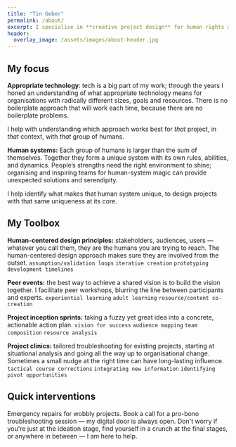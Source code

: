 ```yaml
---
title: "Tin Geber"
permalink: /about/
excerpt: I specialise in **creative project design** for human rights and transparency organisations, with a focus on **appropriate technology** and **human systems**.
header:
  overlay_image: /assets/images/about-header.jpg
---
```


## <i class="fa fa-bullseye" aria-hidden="true"></i> My focus

**Appropriate technology**: tech is a big part of my work; through the years I honed an understanding of what appropriate technology means for organisations with radically different sizes, goals and resources. There is no boilerplate approach that will work each time, because there are no boilerplate problems.

I help with understanding which approach works best for _that_ project, in _that_ context, with _that_ group of humans.

**Human systems:** Each group of humans is larger than the sum of themselves. Together they form a unique system with its own rules, abilities, and dynamics. People’s strengths need the right environment to shine; organising and inspiring teams for human-system magic can provide unexpected solutions and serendipity.

I help identify what makes that human system unique, to design projects with that same uniqueness at its core.

## <i class="fa fa-wrench" aria-hidden="true"></i> My Toolbox

**Human-centered design principles:** stakeholders, audiences, users — whatever you call them, they are the humans you are trying to reach. The human-centered design approach makes sure they are involved from the outset.
`assumption/validation loops`
`iterative creation`
`prototyping`
`development timelines`

**Peer events:** the best way to achieve a shared vision is to build the vision together. I facilitate peer workshops, blurring the line between participants and experts.
`experiential learning`
`adult learning`
`resource/content co-creation`

**Project inception sprints:** taking a fuzzy yet great idea into a concrete, actionable action plan.
`vision for success`
`audience mapping`
`team composition`
`resource analysis`

**Project clinics:** tailored troubleshooting for existing projects, starting at situational analysis and going all the way up to organisational change. Sometimes a small nudge at the right time can have long-lasting influence.
`tactical course corrections`
`integrating new information`
`identifying pivot opportunities`

## <i class="fa fa-phone" aria-hidden="true"></i> Quick interventions

Emergency repairs for wobbly projects. Book a call for a pro-bono troubleshooting session — my digital door is always open. Don't worry if you're just at the ideation stage, find yourself in a crunch at the final stages, or anywhere in between — I am here to help.

<div class="notice-card">
<!-- Cal inline embed code begins -->
<div style="width:100%;height:100%;overflow:scroll" id="my-cal-inline-quick-chat"></div>
<script type="text/javascript">
  (function (C, A, L) { let p = function (a, ar) { a.q.push(ar); }; let d = C.document; C.Cal = C.Cal || function () { let cal = C.Cal; let ar = arguments; if (!cal.loaded) { cal.ns = {}; cal.q = cal.q || []; d.head.appendChild(d.createElement("script")).src = A; cal.loaded = true; } if (ar[0] === L) { const api = function () { p(api, arguments); }; const namespace = ar[1]; api.q = api.q || []; if(typeof namespace === "string"){cal.ns[namespace] = cal.ns[namespace] || api;p(cal.ns[namespace], ar);p(cal, ["initNamespace", namespace]);} else p(cal, ar); return;} p(cal, ar); }; })(window, "https://app.cal.com/embed/embed.js", "init");
Cal("init", "quick-chat", {origin:"https://app.cal.com"});

Cal.ns["quick-chat"]("inline", {
elementOrSelector:"#my-cal-inline-quick-chat",
config: {"layout":"month_view","theme":"light"},
calLink: "tingeber/quick-chat",
});

Cal.ns["quick-chat"]("ui", {"theme":"light","hideEventTypeDetails":false,"layout":"month_view"});
</script>

  <!-- Cal inline embed code ends -->
</div>

---

## <i class="fa fa-coffee" aria-hidden="true"></i> What drives me

The relationship between humans and technology. More specifically, the cognitive abyss between the tools we use every day and our understanding of them. Tools define humanity, and essentially represent an extension of ourselves. However, we’re not as capable of deeply understanding modern tools, as we were in the past. A machine cog is a concept that is easy to grasp: recursion isn’t. Yet everyday on average we use more tools driven by recursive loops, than those driven by cogs (unless you’re Charlie Chaplin in Modern Times). [This imbalance can cause inequality, take away control, fuel extremism, exacerbate solitude](https://tin.fyi/take-back-control/). I wish to interrogate how humans and machines interact, and find ways to give humans tools for grasping, understanding, subverting and ultimately owning the obscure principles that guide machines to make decisions that affect society.

---

# Long CV and bio - [<i class="fa fa-file-pdf-o" aria-hidden="true"></i>](/assets/files/tin-geber-cv.pdf)

## Copy-pasteable bio and mugshot

[![Tin Geber mugshot](/assets/images/tg-avatar.jpg)](/assets/images/tingeber-mugshot-hirez.jpg){: .align-left}

Computational artist and creative strategist with experience in human-centered program and service design, project implementation, and workshop facilitation. Extensive international experience with a broad range of thematic areas across the development spectrum.
{: .notice-card}

Tin has been working on the intersection of technology, art and activism for most of the last decade. In his previous role as Design and Tech Lead for [The Engine Room](https://www.theengineroom.org), he developed [role-playing games for human rights activists](https://www.theengineroom.org/from-a-button-to-a-pact-scaling-security-through-design/); collaborated on [augmented reality transmedia projects](https://tribecafilminstitute.org/films/detail/roll_red_roll); and helped NGOs around the world to develop creative ways to combine technology and human rights (such as [online platforms exposing land grabbing](http://landmatrix.org/en/), [microtasking tools for human rights](https://decoders.amnesty.org/), and even [tools about tools](https://alidade.tech/)).

Tin has a BA in Media Sciences, and an [MA in Computational Arts](http://www.gold.ac.uk/pg/ma-computational-arts/).

## Professional Experience

### Design and Technology Lead – The Engine Room

Distributed, 2014 - 2017

- Managed a team of up to 10 staff and contractors, leading The Engine Room’s direct support activities, developing organisational strategy, implementation of technology and human-centered design processes
- Core member of the [Responsible Data Program](https://responsibledata.io/) team since its inception
- Contributed to conceptualization of the Responsible Data rhetorical framework
- Co-author of the [Responsible Data Handbook](https://responsibledata.io/resources/handbook/)
- Managed responsible data assessments for organisations working on transparency and accountability, LGBTQI rights and citizen-generated data for sustainable development goals in the Balkans, Latin America, and Southern Africa
- Participated in developing and facilitating the majority of Responsible Data Forums, including forums on responsible development data, consent and crowdsourcing, and data visualization
- Conducted feasibility studies into the potential of citizen-generated data for monitoring the Sustainable Development Goals. Through four workshops with more than 100 participants, collated findings that shaped the strategic and conceptual framework of [the DataShift program](http://civicus.org/thedatashift/)
- Designed and managed direct support activities for the DataShift program in Argentina, Kenya, Tanzania and Nepal. Selected, assessed and designed custom support for nine local citizen-generated projects on a range of subjects, ranging from responsible data assessments to UX design and data literacy.
- Conducted various feasibility studies on information management of highly sensitive data for partners such as Amnesty International, the Open Society Archives (Hungary), and Youth Initiative for Human Rights (Croatia)
- Managed development of the Serbian [Data Centar](http://datacentar.io/en), an online process focused on making open data useful and usable (CRTA, 2015)
- Created an e-waste data collection process for [The Restart Project](https://therestartproject.org/) (2015)
- Developed [user journeys and narratives for election monitoring](https://github.com/Zastone/electionsBiH/wiki/Storytelling-Team-Bake) systems in BiH (Zasto Ne, 2014)
- Designed and conducted more than 20 workshops for a broad selection of non-profit social change actors, ranging between human rights, war reconciliation, transparency and accountability, corruption, GBV, LGBTQI. The workshop topics ranged from core organisational strategy to per-project workplan sprints, writing workshops, and digital security trainings, and more.

### Web Operations - International Land Coalition

Rome, Italy 2012-2014

- Developed strategy, implementation and project management of the [Land Matrix](http://www.landmatrix.org), an online database of large-scale land acquisitions. Facilitated complex multi-stakeholder, cross-sector interactions between academia, land-tenure practitioners, research organisations and grassroots organizations.
- Managed external and internal teams of developers and designers for ILC’s online products.

## Country Experience

Argentina, Bosnia and Herzegovina, Croatia, Hungary, Kenya, Kosovo, Italy, Macedonia, Mexico, Montenegro, Nepal, Serbia, Tajikistan, Tanzania, UK, USA

## Education

### Goldsmiths University, London, UK

- 2018 MA candidate in [Computational Arts](https://www.gold.ac.uk/pg/ma-computational-arts/)

### Universita’ La Sapienza Rome, Italy

- BA in Media Theory 2016
- Thesis on the gatekeeping role of algorithms in digital media, and the effect of algorithmic mediation on the selection and presentation of information: [GitBooks](https://tingeber.gitbooks.io/the-new-gatekeepers/content/), [PDF](https://www.gitbook.com/download/pdf/book/tingeber/the-new-gatekeepers)/[ePub](https://www.gitbook.com/download/epub/book/tingeber/the-new-gatekeepers)/[Mobi](https://www.gitbook.com/download/mobi/book/tingeber/the-new-gatekeepers), [Github](https://github.com/tingeber/the-new-gatekeepers)

## Skills

### Business skills

- Strategic planning
- Needs assessment
- Identifying partners, matchmaking
- Training and facilitation
- Project management

### Creative skills

- Art direction
- Story-building and storytelling — cross-media
- UX design
- Visual and audio design

### Technical skills

- HTML, CSS (proficient)
- Javascript (intermediate, highly functional)
- PHP (functional)
- Revisioning (git/GitHub, proficient)
- Python (basic)
- Proficient in all common OS environments office and graphic design packages
- High practical knowledge of, and experience with digital security protocols, tools and platforms

## Selected Lectures and Events

- “[Trendy trends in Civic Tech](https://docs.google.com/presentation/d/1pIAm4sRSWcTWAr5DZGXRJwzAouKbCvMn82UmFLx1UTY/edit#slide=id.p)”, PDF Ukraine 2016, Kyiv
- “Integrating technology in advocacy” keynote, POINT conference 2015, Sarajevo
- Responsible Data Sessions at the Community Knowledge Exchange 2015, Toronto
- “Responsible Development Toolkit” and “Responsible Data Safe Space” sessions, Open Development Camp 2014, Amsterdam
- “Can Open Data Go Wrong” session, Open Knowledge Festival 2014, Berlin
- Facilitation of the first [School of Data Summer Camp](http://schoolofdata.org/school-of-data-summer-camp/), 2014, Potsdam
- [White House DataJam](http://www.whitehouse.gov/blog/2014/04/18/protecting-students-sexual-assault-building-tools-keep-students-safe-and-informed-0) to develop tools for improving university campus safety, Washington DC, 2014
- Concept and facilitation in the [evidence-based advocacy training camp](https://camp2013.tacticaltech.org/) organized by the Tactical Tech Collective, 2013

## Selected Publications

- Tin Geber, “[The New Gatekeepers: The role of algorithms in digital media](https://www.gitbook.com/book/tingeber/the-new-gatekeepers/details)”, 2016.
- Tom Walker and Tin Geber. "[Technology to monitor rainforests and forest peoples' rights: A Primer](https://library.theengineroom.org/rainforest-tech)". Rainforest Foundation Norway, 2016.
- Antin, Byrne, Geber et al. “[The Handbook of the Modern Development Specialist](https://responsibledata.io/resources/handbook/assets/pdf/responsible-data-handbook.pdf)”, 2015.
- Tin Geber. “[Mobiles in development - an introduction to working with mobile data collection and management](https://www.theengineroom.org/wp-content/uploads/WeGov-engineroom-mobiles-dev-07.2014.pdf)”, 2014.
- Tin Geber. “[State of the app in fighting sexual harassment](http://techpresident.com/news/wegov/24949/state-app-fighting-sexual-harassment)”, 2014
- Christopher Wilson and Tin Geber. “[Measuring impact on the go](https://www.theengineroom.org/wp-content/uploads/engnroom_monitoringguide_finalmay14.pdf)”, 2014
- Tin Geber. “[Why should we care about comparability in corruption data?](http://schoolofdata.org/2014/05/29/why-should-we-care-about-comparability-in-corruption-data/)”, 2014. For School of Data
